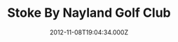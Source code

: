 ---
date: 2012-11-08T19:04:34.000Z
title: Stoke By Nayland Golf Club
latitude: 51.99765220328549
longitude: 0.8657993578134259
category: checkin
---